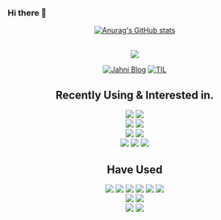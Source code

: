 ### Hi there 👋

<div align="center">

[![Anurag's GitHub stats](https://github-readme-stats.vercel.app/api?username=JwahoonKim&count_private=true&show_icons=true&theme=onedark)](https://github.com/anuraghazra/github-readme-stats)
  

<br>

<div align="center">
  <img src="https://hits.seeyoufarm.com/api/count/incr/badge.svg?url=https%3A%2F%2Fgithub.com%2FJwahoonKim&count_bg=%23FF8B8B&title_bg=%23FFBABA&icon=&icon_color=%23E7E7E7&title=hits&edge_flat=false"/>
  


</div>

<div align="center">
  
  [![Jahni Blog](https://img.shields.io/badge/Jahni's_Blog-FF4785?style=flat&logo=tistory&logoColor=white)](https://kjhoon0330.tistory.com/)
  [![TIL](https://img.shields.io/badge/Today_I_Learned-1D29E4?style=flat&logo=pinboard&logoColor=white)](https://github.com/JwahoonKim/TIL)

</div>
  
  
## Recently Using & Interested in.
<div style="display: inline_block" align="center">
  
  <img src="https://img.shields.io/badge/Java-007396?logo=java&logoColor=white">
  <img src="https://img.shields.io/badge/Kotlin-7F52FF?logo=kotlin&logoColor=white">
  
  <br>
  <img src="https://img.shields.io/badge/Spring-6DB33F?&logo=Spring&logoColor=white">
  <img src="https://img.shields.io/badge/SpringBoot-6DB33F?&logo=SpringBoot&logoColor=white">

  <br>
  <img src="https://img.shields.io/badge/MySQL-4479A1?logo=mysql&logoColor=white">
  <img src="https://img.shields.io/badge/Redis-FF4438?logo=redis&logoColor=white">

  <br>
  <img src="https://img.shields.io/badge/Intellij-000000?logo=intellijidea&logoColor=white">
  <img src="https://img.shields.io/badge/Github-181717?logo=github&logoColor=white">
  <img src="https://img.shields.io/badge/Git-F05032?logo=git&logoColor=white">
</div>

## Have Used

<div style="display: inline_block" align="center">
  
  <img src="https://img.shields.io/badge/JavaScript-F7DF1E?logo=javascript&logoColor=white">
  <img src="https://img.shields.io/badge/Python-3776AB?logo=python&logoColor=white">
  <img src="https://img.shields.io/badge/C-A8B9CC?&logo=C&logoColor=white">
  <img src="https://img.shields.io/badge/C++-00599C?&logo=C++&logoColor=white">
  <img src="https://img.shields.io/badge/HTML-E34F26?logo=html&logoColor=white">
  <img src="https://img.shields.io/badge/CSS-1572B6?logo=css&logoColor=white">

  <br>
  <img src="https://img.shields.io/badge/React-61DAFB?logo=react&logoColor=white">
  <img src="https://img.shields.io/badge/Django-092E20?logo=django&logoColor=white">
  
  <br>
  <img src="https://img.shields.io/badge/Docker-2496ED?logo=docker&logoColor=white">
  <img src="https://img.shields.io/badge/AWS-232F3E?logo=aws&logoColor=white">
</div>
